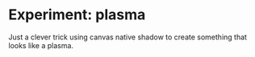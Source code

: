 <!--
  id: 2565
  date: 2014-04-24T11:19:04
  modified: 2015-10-25T07:08:04
  slug: experiment-plasma
  type: post
  excerpt: <p>Just a clever trick using canvas native shadow to create something that looks like a plasma.</p>
  categories: uncategorized
  tags: cool shit, experiment, particles
  inCv: 
  inPortfolio: 
  dateFrom: 
  dateTo: 
-->

# Experiment: plasma

<p>Just a clever trick using canvas native shadow to create something that looks like a plasma.</p>
<p><!--more--></p>
<pre><code data-language="javascript" data-src="/static/experiment/plasma.js"></code></pre>